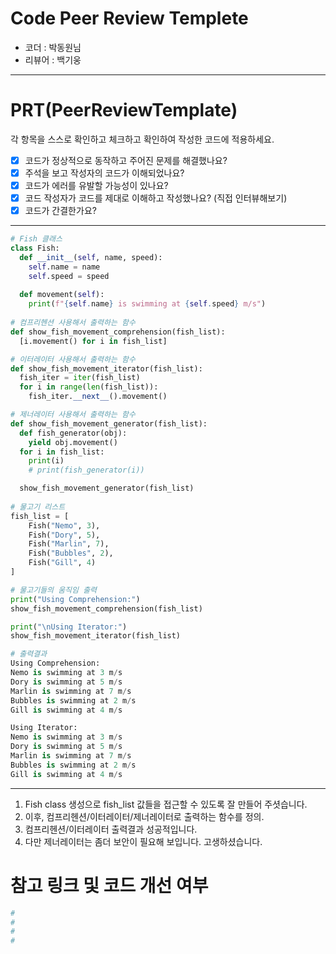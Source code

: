 # Code Peer Review Templete

- 코더 : 박동원님
- 리뷰어 : 백기웅

---

# PRT(PeerReviewTemplate)

각 항목을 스스로 확인하고 체크하고 확인하여 작성한 코드에 적용하세요.

- [x] 코드가 정상적으로 동작하고 주어진 문제를 해결했나요?
- [x] 주석을 보고 작성자의 코드가 이해되었나요?
- [x] 코드가 에러를 유발할 가능성이 있나요?
- [x] 코드 작성자가 코드를 제대로 이해하고 작성했나요? (직접 인터뷰해보기)
- [x] 코드가 간결한가요?

---

```python
# Fish 클래스
class Fish:
  def __init__(self, name, speed):
    self.name = name
    self.speed = speed
  
  def movement(self):
    print(f"{self.name} is swimming at {self.speed} m/s")
  
# 컴프리헨션 사용해서 출력하는 함수
def show_fish_movement_comprehension(fish_list):
  [i.movement() for i in fish_list]

# 이터레이터 사용해서 출력하는 함수
def show_fish_movement_iterator(fish_list):
  fish_iter = iter(fish_list)
  for i in range(len(fish_list)):
    fish_iter.__next__().movement()

# 제너레이터 사용해서 출력하는 함수
def show_fish_movement_generator(fish_list):
  def fish_generator(obj):
    yield obj.movement()
  for i in fish_list:
    print(i)
    # print(fish_generator(i))

  show_fish_movement_generator(fish_list)
  
# 물고기 리스트
fish_list = [
    Fish("Nemo", 3),
    Fish("Dory", 5),
    Fish("Marlin", 7),
    Fish("Bubbles", 2),
    Fish("Gill", 4)
]

# 물고기들의 움직임 출력
print("Using Comprehension:")
show_fish_movement_comprehension(fish_list)

print("\nUsing Iterator:")
show_fish_movement_iterator(fish_list)

# 출력결과
Using Comprehension:
Nemo is swimming at 3 m/s
Dory is swimming at 5 m/s
Marlin is swimming at 7 m/s
Bubbles is swimming at 2 m/s
Gill is swimming at 4 m/s

Using Iterator:
Nemo is swimming at 3 m/s
Dory is swimming at 5 m/s
Marlin is swimming at 7 m/s
Bubbles is swimming at 2 m/s
Gill is swimming at 4 m/s
```
---

1. Fish class 생성으로 fish_list 값들을 접근할 수 있도록 잘 만들어 주셧습니다.
2. 이후, 컴프리헨션/이터레이터/제너레이터로 출력하는 함수를 정의.
3. 컴프리헨션/이터레이터 출력결과 성공적입니다.
4. 다만 제너레이터는 좀더 보안이 필요해 보입니다. 고생하셨습니다.

# 참고 링크 및 코드 개선 여부

```python
#
#
#
#
```
